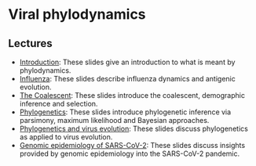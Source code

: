 # Viral phylodynamics

## Lectures

* [Introduction](http://bedford.io/projects/phylodynamics-lecture/intro.html): These slides give an introduction to what is meant by phylodynamics.
* [Influenza](http://bedford.io/projects/phylodynamics-lecture/flu.html): These slides describe influenza dynamics and antigenic evolution.
* [The Coalescent](http://bedford.io/projects/phylodynamics-lecture/coalescent.html): These slides introduce the coalescent, demographic inference and selection.
* [Phylogenetics](http://bedford.io/projects/phylodynamics-lecture/phylogenetics.html): These slides introduce phylogenetic inference via parsimony, maximum likelihood and Bayesian approaches.
* [Phylogenetics and virus evolution](http://bedford.io/projects/phylodynamics-lecture/phylogenetics-and-virus-evolution.html): These slides discuss phylogenetics as applied to virus evolution.
* [Genomic epidemiology of SARS-CoV-2](http://bedford.io/projects/phylodynamics-lecture/genomic-epi-sarscov2.html): These slides discuss insights provided by genomic epidemiology into the SARS-CoV-2 pandemic.

